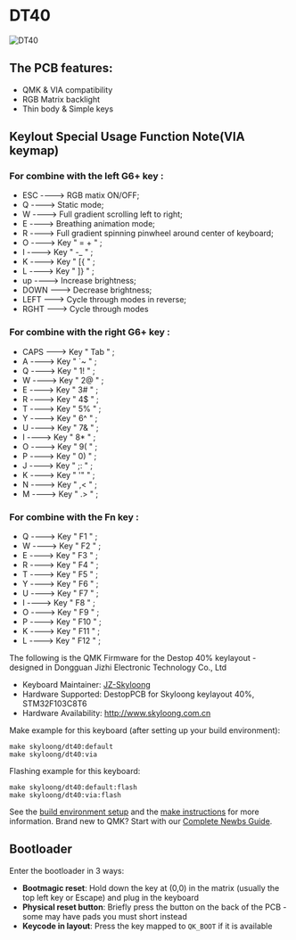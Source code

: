 # DT40

![DT40](http://semitek.oss-cn-hangzhou.aliyuncs.com/qmk_imaging%2Fdt40%20layout05192023.jpg?OSSAccessKeyId=ogxQdo6geQXQVIK5&Expires=1684576837&Signature=GUNgvZ5GDL9uZY6CfpKYN1KvsJk%3D)

## The PCB features:
* QMK & VIA compatibility
* RGB Matrix backlight
* Thin body & Simple keys

## Keylout Special Usage Function Note(VIA keymap)
### For combine with the left G6+ key :
 * ESC ---->  RGB matix ON/OFF;
 * Q   ---->  Static mode;
 * W   ---->  Full gradient scrolling left to right;
 * E   ---->  Breathing animation mode;
 * R   ---->  Full gradient spinning pinwheel around center of keyboard;
 * O   ---->  Key " = + " ;
 * I   ---->  Key " -_  " ;
 * K   ---->  Key " [{ " ;
 * L   ---->  Key " ]} " ;
 * up  ---->  Increase brightness;
 * DOWN --->  Decrease brightness;
 * LEFT --->  Cycle through modes in reverse;
 * RGHT --->  Cycle through modes
### For combine with the right G6+ key :
 * CAPS --->  Key " Tab " ;
 * A   ---->  Key " `~ " ;
 * Q   ---->  Key " 1! " ;
 * W   ---->  Key " 2@ " ;
 * E   ---->  Key " 3# " ;
 * R   ---->  Key " 4$ " ;
 * T   ---->  Key " 5% " ;
 * Y   ---->  Key " 6^ " ;
 * U   ---->  Key " 7& " ;
 * I   ---->  Key " 8* " ;
 * O   ---->  Key " 9( " ;
 * P   ---->  Key " 0) " ;
 * J   ---->  Key " ;: " ;
 * K   ---->  Key " '" " ;
 * N   ---->  Key " ,< " ;
 * M   ---->  Key " .> " ;

### For combine with the Fn key :
 * Q   ---->  Key " F1 " ;
 * W   ---->  Key " F2 " ;
 * E   ---->  Key " F3 " ;
 * R   ---->  Key " F4 " ;
 * T   ---->  Key " F5 " ;
 * Y   ---->  Key " F6 " ;
 * U   ---->  Key " F7 " ;
 * I   ---->  Key " F8 " ;
 * O   ---->  Key " F9 " ;
 * P   ---->  Key " F10 " ;
 * K   ---->  Key " F11 " ;
 * L   ---->  Key " F12 " ;



The following is the QMK Firmware for the Destop 40% keylayout -  designed in Dongguan Jizhi Electronic Technology Co., Ltd
* Keyboard Maintainer: [JZ-Skyloong](https://github.com/JZ-Skyloong)
* Hardware Supported: DestopPCB for Skyloong keylayout 40%, STM32F103C8T6
* Hardware Availability: http://www.skyloong.com.cn

Make example for this keyboard (after setting up your build environment):

    make skyloong/dt40:default
    make skyloong/dt40:via

Flashing example for this keyboard:

    make skyloong/dt40:default:flash
    make skyloong/dt40:via:flash

See the [build environment setup](https://docs.qmk.fm/#/getting_started_build_tools) and the [make instructions](https://docs.qmk.fm/#/getting_started_make_guide) for more information. Brand new to QMK? Start with our [Complete Newbs Guide](https://docs.qmk.fm/#/newbs).

## Bootloader

Enter the bootloader in 3 ways:

* **Bootmagic reset**: Hold down the key at (0,0) in the matrix (usually the top left key or Escape) and plug in the keyboard
* **Physical reset button**: Briefly press the button on the back of the PCB - some may have pads you must short instead
* **Keycode in layout**: Press the key mapped to `QK_BOOT` if it is available
